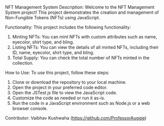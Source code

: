 NFT Management System
Description: 
Welcome to the NFT Management System project! This project demonstrates the creation and management of Non-Fungible Tokens (NFTs) using JavaScript.

Functionality: 
This project includes the following functionality:
1. Minting NFTs: You can mint NFTs with custom attributes such as name, eyecolor, shirt type, and bling.
2. Listing NFTs: You can view the details of all minted NFTs, including their ID, name, eyecolor, shirt type, and bling.
3. Total Supply: You can check the total number of NFTs minted in the collection.
   
How to Use:
To use this project, follow these steps:
1. Clone or download the repository to your local machine.
2. Open the project in your preferred code editor.
3. Open the JSTest.js file to view the JavaScript code.
4. Customize the code as needed or run it as-is.
5. Run the code in a JavaScript environment such as Node.js or a web browser console.

Contributor:
Vaibhav Kushwaha (https://github.com/ProfessorAuggie)
